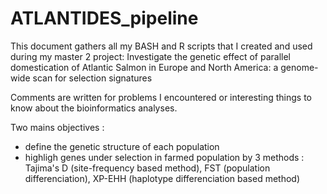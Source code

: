 # ATLANTIDES_pipeline

This document gathers all my BASH and R scripts that I created and used during my master 2 project: Investigate the genetic effect of parallel domestication of Atlantic Salmon in Europe and North America: a genome-wide scan for selection signatures

Comments are written for problems I encountered or interesting things to know about the bioinformatics analyses.

Two mains objectives : 
- define the genetic structure of each population
- highligh genes under selection in farmed population by 3 methods : Tajima's D (site-frequency based method), FST (population differenciation), XP-EHH (haplotype differenciation based method)



